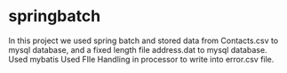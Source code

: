 # springbatch

In this project we used spring batch and stored data from Contacts.csv to mysql database, and a fixed length file address.dat to mysql database. 
Used mybatis
Used FIle Handling in processor to write into error.csv file. 

